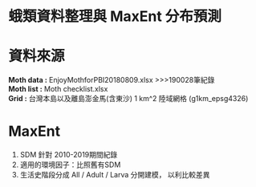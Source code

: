 # 蛾類資料整理與 MaxEnt 分布預測  

# 資料來源
**Moth data :** EnjoyMothforPBI20180809.xlsx
    >>>190028筆紀錄  
**Moth list :** Moth checklist.xlsx  
**Grid :** 台灣本島以及離島澎金馬(含東沙) 1 km^2 陸域網格 (g1km_epsg4326)  

# MaxEnt  
1. SDM 針對 2010-2019期間紀錄  
2. 適用的環境因子：比照舊有SDM  
3. 生活史階段分成 All / Adult / Larva 分開建模， 以利比較差異  
